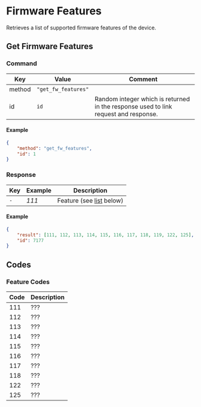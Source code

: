 # Firmware Features

Retrieves a list of supported firmware features of the device.

## Get Firmware Features

### Command

| Key    | Value               | Comment                                                                             |
| ------ | ------------------- | ----------------------------------------------------------------------------------- |
| method | `"get_fw_features"` |                                                                                     |
| id     | `id`                | Random integer which is returned in the response used to link request and response. |

#### Example

```json
{
    "method": "get_fw_features",
    "id": 1
}
```

### Response

| Key | Example | Description                                |
| --- | ------- | ------------------------------------------ |
| `-` | _111_   | Feature (see [list](#feature-codes) below) |

#### Example

```json
{
    "result": [111, 112, 113, 114, 115, 116, 117, 118, 119, 122, 125],
    "id": 7177
}
```

## Codes

### Feature Codes

| Code | Description |
| ---- | ----------- |
| 111  | ???         |
| 112  | ???         |
| 113  | ???         |
| 114  | ???         |
| 115  | ???         |
| 116  | ???         |
| 117  | ???         |
| 118  | ???         |
| 122  | ???         |
| 125  | ???         |
